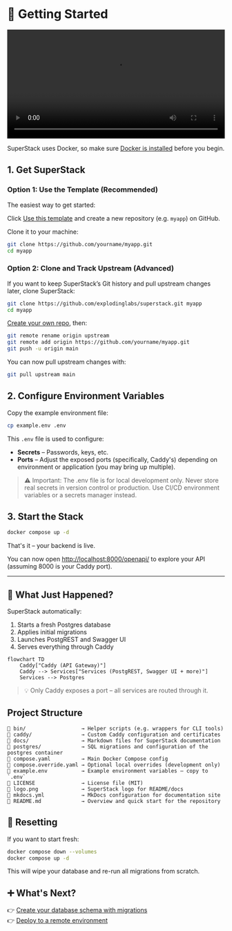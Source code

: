 # 🚀 Getting Started

<video controls width="100%">
  <source src="/superstack/assets/getting-started.mp4" type="video/mp4">
  Your browser does not support the video tag.
  Music: https://www.bensound.com
  License code: UZG5X7IWWLQOQEU1
  Artist: : Lunar Years
</video>

SuperStack uses Docker, so make sure [Docker is
installed](https://docs.docker.com/get-docker/) before you begin.

## 1. Get SuperStack

### Option 1: Use the Template (Recommended)

The easiest way to get started:

Click [Use this template](https://github.com/explodinglabs/superstack/generate)
and create a new repository (e.g. `myapp`) on GitHub.

Clone it to your machine:

```sh
git clone https://github.com/yourname/myapp.git
cd myapp
```

### Option 2: Clone and Track Upstream (Advanced)

If you want to keep SuperStack’s Git history and pull upstream changes later,
clone SuperStack:

```sh
git clone https://github.com/explodinglabs/superstack.git myapp
cd myapp
```

[Create your own repo](https://github.com/new), then:

```sh
git remote rename origin upstream
git remote add origin https://github.com/yourname/myapp.git
git push -u origin main
```

You can now pull upstream changes with:

```sh
git pull upstream main
```

## 2. Configure Environment Variables

Copy the example environment file:

```sh
cp example.env .env
```

This `.env` file is used to configure:

- **Secrets** – Passwords, keys, etc.
- **Ports** – Adjust the exposed ports (specifically, Caddy's) depending on
  environment or application (you may bring up multiple).

> ⚠️ Important: The .env file is for local development only. Never store real
> secrets in version control or production. Use CI/CD environment variables or
> a secrets manager instead.

## 3. Start the Stack

```sh
docker compose up -d
```

That's it – your backend is live.

You can now open
[http://localhost:8000/openapi/](http://localhost:8000/openapi/) to explore
your API (assuming 8000 is your Caddy port).

---

## 🧩 What Just Happened?

SuperStack automatically:

1. Starts a fresh Postgres database
2. Applies initial migrations
3. Launches PostgREST and Swagger UI
4. Serves everything through Caddy

```mermaid
flowchart TD
    Caddy["Caddy (API Gateway)"]
    Caddy --> Services["Services (PostgREST, Swagger UI + more)"]
    Services --> Postgres
```

> 💡 Only Caddy exposes a port – all services are routed through it.

## Project Structure

```
📁 bin/                  → Helper scripts (e.g. wrappers for CLI tools)
📁 caddy/                → Custom Caddy configuration and certificates
📁 docs/                 → Markdown files for SuperStack documentation
📁 postgres/             → SQL migrations and configuration of the postgres container
📄 compose.yaml          → Main Docker Compose config
📄 compose.override.yaml → Optional local overrides (development only)
📄 example.env           → Example environment variables — copy to `.env`
📄 LICENSE               → License file (MIT)
📄 logo.png              → SuperStack logo for README/docs
📄 mkdocs.yml            → MkDocs configuration for documentation site
📄 README.md             → Overview and quick start for the repository
```

## 🔄 Resetting

If you want to start fresh:

```sh
docker compose down --volumes
docker compose up -d
```

This will wipe your database and re-run all migrations from scratch.

## ➕ What's Next?

👉 [Create your database schema with migrations](migrations.md)  
👉 [Deploy to a remote environment](deploying.md)
